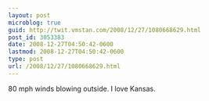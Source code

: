 ```yaml
---
layout: post
microblog: true
guid: http://twit.vmstan.com/2008/12/27/1080668629.html
post_id: 3053383
date: 2008-12-27T04:50:42-0600
lastmod: 2008-12-27T04:50:42-0600
type: post
url: /2008/12/27/1080668629.html
---
```

80 mph winds blowing outside. I love Kansas.
